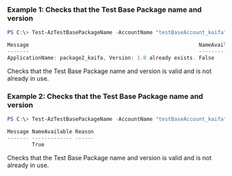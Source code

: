 ### Example 1: Checks that the Test Base Package name and version
```powershell
PS C:\> Test-AzTestBasePackageName -AccountName "testBaseAccount_kaifa" -ResourceGroupName "testbase_rg" -ApplicationName "package2_kaifa" -Name "package2_kaifa-1.0" -Type "package" -Version "1.0" 

Message                                                       NameAvailable Reason
-------                                                       ------------- ------
ApplicationName: package2_kaifa, Version: 1.0 already exists. False         AlreadyExists

```

Checks that the Test Base Package name and version is valid and is not already in use.

### Example 2: Checks that the Test Base Package name and version
```powershell
PS C:\> Test-AzTestBasePackageName -AccountName "testBaseAccount_kaifa" -ResourceGroupName "testbase_rg" -Parameter @{ApplicationName="package_0907";Name="package_0907-1.0.0";Type="package";Version="1.0.0"}

Message NameAvailable Reason
------- ------------- ------
        True

```

Checks that the Test Base Package name and version is valid and is not already in use.

